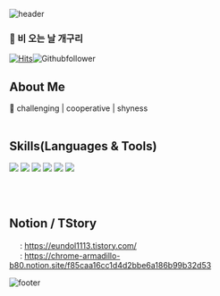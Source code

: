 
<!-- ![trophy](https://github-profile-trophy.vercel.app/?username=eundol0519) -->

![header](https://capsule-render.vercel.app/api?type=waving&color=gradient&height=100&section=header)

### 👋 비 오는 날 개구리
[![Hits](https://hits.seeyoufarm.com/api/count/incr/badge.svg?url=https%3A%2F%2Fgithub.com%2FTaeeon-kim&count_bg=%2379C83D&title_bg=%23555555&icon=&icon_color=%23E7E7E7&title=total+&edge_flat=false)](https://hits.seeyoufarm.com)![Githubfollower](https://img.shields.io/github/followers/eundol0519?style=social)

## About Me
🐸 challenging | cooperative | shyness
<br>
<br>
## Skills(Languages & Tools)

<img src="https://img.shields.io/badge/HTML5-34F26?style=flat-square&logo=HTML5&logoColor=white"/></a>
<img src="https://img.shields.io/badge/CSS3-1572B6?style=flat-square&logo=CSS3&logoColor=white"/></a>
<img src="https://img.shields.io/badge/JavaScript-F7DF1E?style=flat-square&logo=JavaScript&logoColor=white"/></a>
<img src="https://img.shields.io/badge/React-61DAFB?style=flat-square&logo=React&logoColor=white"/></a>
<img src="https://img.shields.io/badge/Next.js-000080?style=flat-square&logo=Next.js&logoColor=white"/></a>
<img src="https://img.shields.io/badge/Git-black?style=flat-square&logo=Git&logoColor=white"/></a>
<!-- <img src="https://img.shields.io/badge/Zustand-pink?style=flat-square&logo=Git&logoColor=black"/></a> -->
<br>
<br>

## Notion / TStory

<img src="https://avatars.githubusercontent.com/u/72530436?v=4?scode=mtistory2&fname=https%3A%2F%2Ftistory4.daumcdn.net%2Ftistory%2F5007526%2Fattach%2Faae062df5efe471ca4bc1bc7a2d7e408" width="15px"/> : https://eundol1113.tistory.com/
<br/>
<img src="https://noticon-static.tammolo.com/dgggcrkxq/image/upload/v1566778642/noticon/kjaaizycfgz017qxvlnu.png" width="15px"/> : https://chrome-armadillo-b80.notion.site/f85caa16cc1d4d2bbe6a186b99b32d53

<!-- ![trophy](https://github-profile-trophy.vercel.app/?username=eundol0519) -->

![footer](https://capsule-render.vercel.app/api?type=waving&color=gradient&height=100&section=footer)
